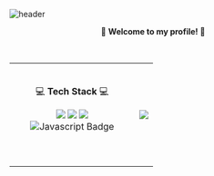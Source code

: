 <!--
**GrO0vy/GrO0vy** is a ✨ _special_ ✨ repository because its `README.md` (this file) appears on your GitHub profile.

Here are some ideas to get you started:

- 🔭 I’m currently working on ...
- 🌱 I’m currently learning ...
- 👯 I’m looking to collaborate on ...
- 🤔 I’m looking for help with ...
- 💬 Ask me about ...
- 📫 How to reach me: ...
- 😄 Pronouns: ...
- ⚡ Fun fact: ...
-->


![header](https://capsule-render.vercel.app/api?type=waving&color=gradient&customColorList=6&height=300&section=header&text=GrO0vy's%20GitHub!&fontSize=90&animation=fadeIn&fontAlignY=38&)
<p align='center'>👋 <b> Welcome to my profile! </b> 👋</p>
<br>

<table align = "center" style = "width: 50%;">
  <tr>
    <td>
      <br>
      <p align='center'> 💻 <b>Tech Stack</b> 💻</p>
      <p align="center">
        <img src="https://img.shields.io/badge/Java-007396?style=flat-square&logo=Java&logoColor=white&color=orange"/>
        <img src="https://img.shields.io/badge/Spring-6DB33F?style=flat-square&logo=Spring&logoColor=white"/>
        <img src="https://img.shields.io/badge/Mysql-E6B91E?style=flat-square&logo=MySql&logoColor=white&color=blue"/>
        <img src="https://img.shields.io/badge/Javascript-F7DF1E?style=flat-square&amp;logo=Javascript&amp;logoColor=black" alt="Javascript Badge">
      </p>
      <br><br>
<!--       <img src="https://github-readme-stats-git-master-gro0vys-projects.vercel.app/api/top-langs/?username=GrO0vy&layout=compact&theme=compact&count_private=true"> -->
    </td>
    <td>
      <div align = "center">
      <img src="http://mazassumnida.wtf/api/v2/generate_badge?boj=alscjf2819"><br>
<!--       <img src = "https://github-readme-stats-git-master-gro0vys-projects.vercel.app/api?username=GrO0vy&show_icons=true&theme=compact&count_private=true" style = "width: 75%"> -->
      </div>  
    </td>
  </tr>
</table>




